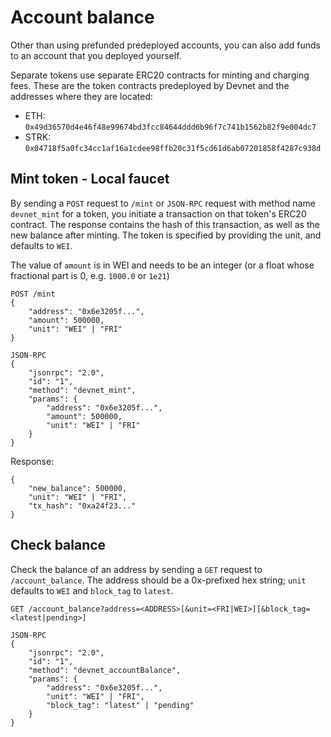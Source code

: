 # Account balance

Other than using prefunded predeployed accounts, you can also add funds to an account that you deployed yourself.

Separate tokens use separate ERC20 contracts for minting and charging fees. These are the token contracts predeployed by Devnet and the addresses where they are located:

- ETH: `0x49d36570d4e46f48e99674bd3fcc84644ddd6b96f7c741b1562b82f9e004dc7`
- STRK: `0x04718f5a0fc34cc1af16a1cdee98ffb20c31f5cd61d6ab07201858f4287c938d`

## Mint token - Local faucet

By sending a `POST` request to `/mint` or `JSON-RPC` request with method name `devnet_mint` for a token, you initiate a transaction on that token's ERC20 contract. The response contains the hash of this transaction, as well as the new balance after minting. The token is specified by providing the unit, and defaults to `WEI`.

The value of `amount` is in WEI and needs to be an integer (or a float whose fractional part is 0, e.g. `1000.0` or `1e21`)

```
POST /mint
{
    "address": "0x6e3205f...",
    "amount": 500000,
    "unit": "WEI" | "FRI"
}
```

```
JSON-RPC
{
    "jsonrpc": "2.0",
    "id": "1",
    "method": "devnet_mint",
    "params": {
        "address": "0x6e3205f...",
        "amount": 500000,
        "unit": "WEI" | "FRI"
    }
}
```

Response:

```
{
    "new_balance": 500000,
    "unit": "WEI" | "FRI",
    "tx_hash": "0xa24f23..."
}
```

## Check balance

Check the balance of an address by sending a `GET` request to `/account_balance`. The address should be a 0x-prefixed hex string; `unit` defaults to `WEI` and `block_tag` to `latest`.

```
GET /account_balance?address=<ADDRESS>[&unit=<FRI|WEI>][&block_tag=<latest|pending>]
```

```
JSON-RPC
{
    "jsonrpc": "2.0",
    "id": "1",
    "method": "devnet_accountBalance",
    "params": {
        "address": "0x6e3205f...",
        "unit": "WEI" | "FRI",
        "block_tag": "latest" | "pending"
    }
}
```
